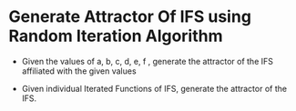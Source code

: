 # Generate Attractor Of IFS using Random Iteration Algorithm

* Given the values of a, b, c, d, e, f , generate the attractor of the IFS affiliated with the given values

* Given individual Iterated Functions of IFS, generate the attractor of the IFS.

